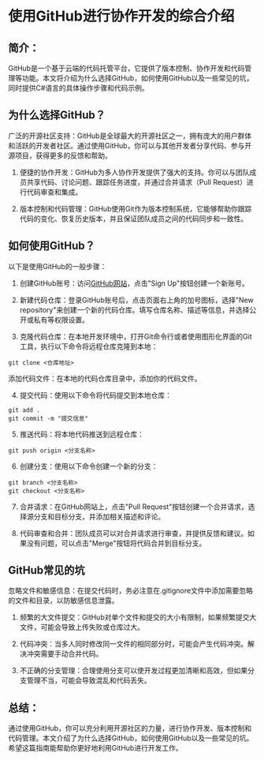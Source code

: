 # 使用GitHub进行协作开发的综合介绍
## 简介：
GitHub是一个基于云端的代码托管平台，它提供了版本控制、协作开发和代码管理等功能。本文将介绍为什么选择GitHub，如何使用GitHub以及一些常见的坑，同时提供C#语言的具体操作步骤和代码示例。

## 为什么选择GitHub？
广泛的开源社区支持：GitHub是全球最大的开源社区之一，拥有庞大的用户群体和活跃的开发者社区。通过使用GitHub，你可以与其他开发者分享代码、参与开源项目，获得更多的反馈和帮助。

1. 便捷的协作开发：GitHub为多人协作开发提供了强大的支持。你可以与团队成员共享代码、讨论问题、跟踪任务进度，并通过合并请求（Pull Request）进行代码审查和集成。

2. 版本控制和代码管理：GitHub使用Git作为版本控制系统，它能够帮助你跟踪代码的变化、恢复历史版本，并且保证团队成员之间的代码同步和一致性。

## 如何使用GitHub？
以下是使用GitHub的一般步骤：

1. 创建GitHub账号：访问[GitHub网站](https://github.com)，点击"Sign Up"按钮创建一个新账号。

2. 新建代码仓库：登录GitHub账号后，点击页面右上角的加号图标，选择"New repository"来创建一个新的代码仓库。填写仓库名称、描述等信息，并选择公开或私有等权限设置。

3. 克隆代码仓库：在本地开发环境中，打开Git命令行或者使用图形化界面的Git工具，执行以下命令将远程仓库克隆到本地：

```
git clone <仓库地址>
```

添加代码文件：在本地的代码仓库目录中，添加你的代码文件。

4. 提交代码：使用以下命令将代码提交到本地仓库：

```
git add .
git commit -m "提交信息"
```

5. 推送代码：将本地代码推送到远程仓库：

```
git push origin <分支名称>
```

6. 创建分支：使用以下命令创建一个新的分支：

```
git branch <分支名称>
git checkout <分支名称>
```

7. 合并请求：在GitHub网站上，点击"Pull Request"按钮创建一个合并请求，选择源分支和目标分支，并添加相关描述和评论。

8. 代码审查和合并：团队成员可以对合并请求进行审查，并提供反馈和建议。如果没有问题，可以点击"Merge"按钮将代码合并到目标分支。

## GitHub常见的坑
忽略文件和敏感信息：在提交代码时，务必注意在.gitignore文件中添加需要忽略的文件和目录，以防敏感信息泄露。

1. 频繁的大文件提交：GitHub对单个文件和提交的大小有限制，如果频繁提交大文件，可能会导致上传失败或仓库过大。

2. 代码冲突：当多人同时修改同一文件的相同部分时，可能会产生代码冲突。解决冲突需要手动合并代码。

3. 不正确的分支管理：合理使用分支可以使开发过程更加清晰和高效，但如果分支管理不当，可能会导致混乱和代码丢失。

## 总结：
通过使用GitHub，你可以充分利用开源社区的力量，进行协作开发、版本控制和代码管理。本文介绍了为什么选择GitHub，如何使用GitHub以及一些常见的坑。希望这篇指南能帮助你更好地利用GitHub进行开发工作。